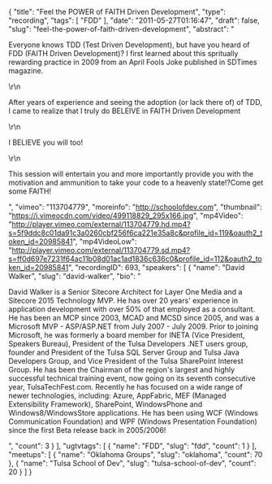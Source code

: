 {
  "title": "Feel the POWER of FAITH Driven Development",
  "type": "recording",
  "tags": [
    "FDD"
  ],
  "date": "2011-05-27T01:16:47",
  "draft": false,
  "slug": "feel-the-power-of-faith-driven-development",
  "abstract": "<p>Everyone knows TDD (Test Driven Development), but have you heard of FDD (FAITH Driven Development)? I first learned about this spritually rewarding practice in 2009 from an April Fools Joke published in SDTimes magazine.</p>\r\n<p>After years of experience and seeing the adoption (or lack there of) of TDD, I came to realize that I truly do BELEIVE in FAITH Driven Development</p>\r\n<p>I BELIEVE you will too!</p>\r\n<p>This session will entertain you and more importantly provide you with the motivation and ammunition to take your code to a heavenly state!?Come get some FAITH!</p>",
  "vimeo": "113704779",
  "moreinfo": "http://schoolofdev.com",
  "thumbnail": "https://i.vimeocdn.com/video/499118829_295x166.jpg",
  "mp4Video": "http://player.vimeo.com/external/113704779.hd.mp4?s=5f9ddc8c01da91c3a0260cbf256f6ca221e35a8c&profile_id=119&oauth2_token_id=20985841",
  "mp4VideoLow": "http://player.vimeo.com/external/113704779.sd.mp4?s=ff0d697e7231f64ac11b08d01ac1ad1836c636c0&profile_id=112&oauth2_token_id=20985841",
  "recordingID": 693,
  "speakers": [
    {
      "name": "David Walker",
      "slug": "david-walker",
      "bio": "<p>David Walker is a Senior Sitecore Architect for Layer One Media and a Sitecore 2015 Technology MVP. He has over 20 years' experience in application development with over 50% of that employed as a consultant. He has been an MCP since 2003, MCAD and MCSD since 2005, and was a Microsoft MVP - ASP/ASP.NET from July 2007 - July 2009. Prior to joining Microsoft, he was formerly a board member for INETA (Vice President, Speakers Bureau), President of the Tulsa Developers .NET users group, founder and President of the Tulsa SQL Server Group and Tulsa Java Developers Group, and Vice President of the Tulsa SharePoint Interest Group. He has been the Chairman of the region's largest and highly successful technical training event, now going on its seventh consecutive year, TulsaTechFest.com. Recently he has focused on a wide range of newer technologies, including: Azure, AppFabric, MEF (Managed Extensibility Framework), SharePoint, WindowsPhone and Windows8/WindowsStore applications. He has been using WCF (Windows Communication Foundation) and WPF (Windows Presentation Foundation) since the first Beta release back in 2005/2006!</p>",
      "count": 3
    }
  ],
  "ugtvtags": [
    {
      "name": "FDD",
      "slug": "fdd",
      "count": 1
    }
  ],
  "meetups": [
    {
      "name": "Oklahoma Groups",
      "slug": "oklahoma",
      "count": 70
    },
    {
      "name": "Tulsa School of Dev",
      "slug": "tulsa-school-of-dev",
      "count": 20
    }
  ]
}